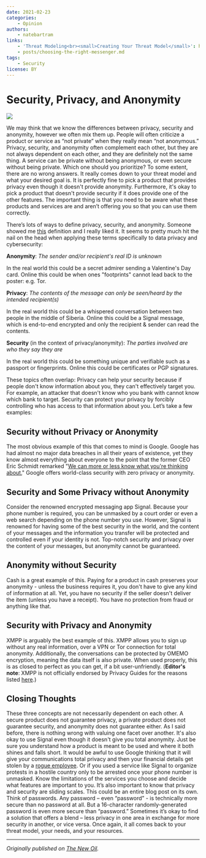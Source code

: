 ```yaml
---
date: 2021-02-23
categories:
    - Opinion
authors:
    - natebartram
links:
    - 'Threat Modeling<br><small>Creating Your Threat Model</small>': https://www.privacyguides.org/basics/threat-modeling/
    - posts/choosing-the-right-messenger.md
tags:
    - Security
license: BY
---
```

# Security, Privacy, and Anonymity

![](../assets/images/security-privacy-anonymity/cover.jpeg)

We may think that we know the differences between privacy, security and anonymity, however we often mix them up. People will often criticize a product or service as “not private” when they really mean “not anonymous.” Privacy, security, and anonymity often complement each other, but they are not always dependent on each other, and they are definitely not the same thing. A service can be private without being anonymous, or even secure without being private. Which one should you prioritize?<!-- more --> To some extent, there are no wrong answers. It really comes down to your threat model and what your desired goal is. It is perfectly fine to pick a product that provides privacy even though it doesn't provide anonymity. Furthermore, it's okay to pick a product that doesn't provide security if it does provide one of the other features. The important thing is that you need to be aware what these products and services are and aren’t offering you so that you can use them correctly.

There’s lots of ways to define privacy, security, and anonymity. Someone showed me [this](https://code.privacyguides.dev/privacyguides/privacytools.io/issues/1760#issuecomment-10452) definition and I really liked it. It seems to pretty much hit the nail on the head when applying these terms specifically to data privacy and cybersecurity:

**Anonymity**: *The sender and/or recipient's real ID is unknown*

In the real world this could be a secret admirer sending a Valentine's Day card. Online this could be when ones "footprints" cannot lead back to the poster: e.g. Tor.

**Privacy**: *The contents of the message can only be seen/heard by the intended recipient(s)*

In the real world this could be a whispered conversation between two people in the middle of Siberia. Online this could be a Signal message, which is end-to-end encrypted and only the recipient & sender can read the contents.

**Security** (in the context of privacy/anonymity): *The parties involved are who they say they are*

In the real world this could be something unique and verifiable such as a passport or fingerprints. Online this could be certificates or PGP signatures.

These topics often overlap: Privacy can help your security because if people don't know information about you, they can't effectively target you. For example, an attacker that doesn't know who you bank with cannot know which bank to target. Security can protect your privacy by forcibly controlling who has access to that information about you. Let’s take a few examples:

## Security without Privacy or Anonymity

The most obvious example of this that comes to mind is Google. Google has had almost no major data breaches in all their years of existence, yet they know almost everything about everyone to the point that the former CEO Eric Schmidt remarked "[We can more or less know what you're thinking about.](https://web.archive.org/web/20210729190743/https://www.zdnet.com/article/google-even-knows-what-youre-thinking/)" Google offers world-class security with zero privacy or anonymity.

## Security and Some Privacy without Anonymity

Consider the renowned encrypted messaging app Signal. Because your phone number is required, you can be unmasked by a court order or even a web search depending on the phone number you use. However, Signal is renowned for having some of the best security in the world, and the content of your messages and the information you transfer will be protected and controlled even if your identity is not. Top-notch security and privacy over the content of your messages, but anonymity cannot be guaranteed.

## Anonymity without Security

Cash is a great example of this. Paying for a product in cash preserves your anonymity - unless the business requires it, you don't have to give any kind of information at all. Yet, you have no security if the seller doesn't deliver the item (unless you have a receipt). You have no protection from fraud or anything like that.

## Security with Privacy and Anonymity

XMPP is arguably the best example of this. XMPP allows you to sign up without any real information, over a VPN or Tor connection for total anonymity. Additionally, the conversations can be protected by OMEMO encryption, meaning the data itself is also private. When used properly, this is as closed to perfect as you can get, if a bit user-unfriendly. (**Editor's note**: XMPP is not officially endorsed by Privacy Guides for the reasons listed [here](https://code.privacyguides.dev/privacyguides/privacytools.io/issues/1854).)

## Closing Thoughts

These three concepts are not necessarily dependent on each other. A secure product does not guarantee privacy, a private product does not guarantee security, and anonymity does not guarantee either. As I said before, there is nothing wrong with valuing one facet over another.  It's also okay to use Signal even though it doesn't give you total anonymity. Just be sure you understand how a product is meant to be used and where it both shines and falls short. It would be awful to use Google thinking that it will give your communications total privacy and then your financial details get stolen by a [rogue employee](https://web.archive.org/web/20210729190743/https://nypost.com/2020/09/23/shopify-says-rogue-employees-may-have-stolen-customer-data/). Or if you used a service like Signal to organize protests in a hostile country only to be arrested once your phone number is unmasked. Know the limitations of the services you choose and decide what features are important to you. It’s also important to know that privacy and security are sliding scales. This could be an entire blog post on its own. Think of passwords. Any password – even “password” - is technically more secure than no password at all. But a 16-character randomly-generated password is even more secure than “password.” Sometimes it’s okay to find a solution that offers a blend – less privacy in one area in exchange for more security in another, or vice versa. Once again, it all comes back to your threat model, your needs, and your resources.

---

*Originally published on [The New Oil](https://web.archive.org/web/20210729190743/https://thenewoil.xyz/privsecanon.html).*

